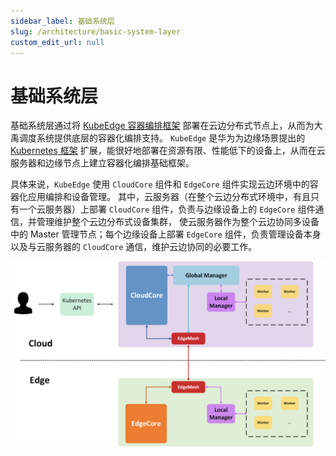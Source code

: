 ```yaml
---
sidebar_label: 基础系统层
slug: /architecture/basic-system-layer
custom_edit_url: null
---
```


# 基础系统层

基础系统层通过将 [KubeEdge 容器编排框架](https://kubeedge.io/) 部署在云边分布式节点上，从而为大禹调度系统提供底层的容器化编排支持。
`KubeEdge` 是华为为边缘场景提出的 [Kubernetes 框架](https://kubernetes.io/) 扩展，能很好地部署在资源有限、性能低下的设备上，从而在云服务器和边缘节点上建立容器化编排基础框架。


具体来说，`KubeEdge` 使用 `CloudCore` 组件和 `EdgeCore` 组件实现云边环境中的容器化应用编排和设备管理。
其中，云服务器（在整个云边分布式环境中，有且只有一个云服务器）上部署 `CloudCore` 组件，负责与边缘设备上的 `EdgeCore` 组件通信，并管理维护整个云边分布式设备集群，
使云服务器作为整个云边协同多设备中的 Master 管理节点；每个边缘设备上部署 `EdgeCore` 组件，负责管理设备本身以及与云服务器的 `CloudCore` 通信，维护云边协同的必要工作。


![lower-layer-structure.png](/img/architecture/lower-layer-structure.png)


